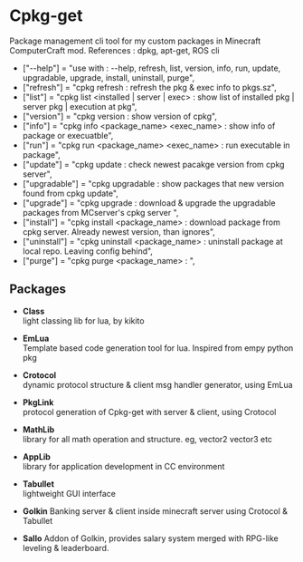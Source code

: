 # Cpkg-get

Package management cli tool for my custom packages in Minecraft ComputerCraft mod. References : dpkg, apt-get, ROS cli

- ["--help"] = "use with : --help, refresh, list, version, info, run, update, upgradable, upgrade, install, uninstall, purge",
- ["refresh"] = "cpkg refresh : refresh the pkg & exec info to pkgs.sz",
- ["list"] = "cpkg list <installed | server | exec> : show list of installed pkg | server pkg | execution at pkg",
- ["version"] = "cpkg version : show version of cpkg",
- ["info"] = "cpkg info <package_name> <exec_name> : show info of package or execuatble",
- ["run"] = "cpkg run <package_name> <exec_name> : run executable in package",
- ["update"] = "cpkg update : check newest pacakge version from cpkg server",
- ["upgradable"] = "cpkg upgradable : show packages that new version found from cpkg update",
- ["upgrade"] = "cpkg upgrade : download & upgrade the upgradable packages from MCserver's cpkg server ",
- ["install"] = "cpkg install <package_name> : download package from cpkg server. Already newest version, than ignores",
- ["uninstall"] = "cpkg uninstall <package_name> : uninstall package at local repo. Leaving config behind",
- ["purge"] = "cpkg purge <package_name> : ",

## Packages

- **Class**  
  light classing lib for lua, by kikito

- **EmLua**  
  Template based code generation tool for lua. Inspired from empy python pkg

- **Crotocol**  
  dynamic protocol structure & client msg handler generator, using EmLua

- **PkgLink**  
  protocol generation of Cpkg-get with server & client, using Crotocol

- **MathLib**  
  library for all math operation and structure. eg, vector2 vector3 etc

- **AppLib**  
  library for application development in CC environment

- **Tabullet**  
  lightweight GUI interface
  
- **Golkin**
  Banking server & client inside minecraft server using Crotocol & Tabullet
  
- **Sallo**
  Addon of Golkin, provides salary system merged with RPG-like leveling & leaderboard.
